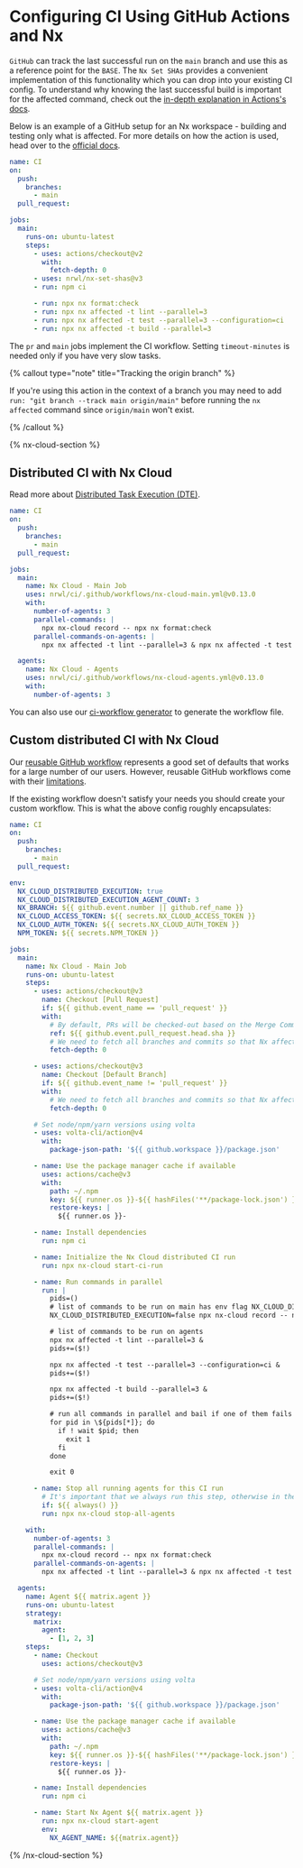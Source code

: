 # Configuring CI Using GitHub Actions and Nx

`GitHub` can track the last successful run on the `main` branch and use this as a reference point for the `BASE`. The `Nx Set SHAs` provides a convenient implementation of this functionality which you can drop into your existing CI config.
To understand why knowing the last successful build is important for the affected command, check out the [in-depth explanation in Actions's docs](https://github.com/marketplace/actions/nx-set-shas#background).

Below is an example of a GitHub setup for an Nx workspace - building and testing only what is affected. For more details on how the action is used, head over to the [official docs](https://github.com/marketplace/actions/nx-set-shas).

```yaml
name: CI
on:
  push:
    branches:
      - main
  pull_request:

jobs:
  main:
    runs-on: ubuntu-latest
    steps:
      - uses: actions/checkout@v2
        with:
          fetch-depth: 0
      - uses: nrwl/nx-set-shas@v3
      - run: npm ci

      - run: npx nx format:check
      - run: npx nx affected -t lint --parallel=3
      - run: npx nx affected -t test --parallel=3 --configuration=ci
      - run: npx nx affected -t build --parallel=3
```

The `pr` and `main` jobs implement the CI workflow. Setting `timeout-minutes` is needed only if you have very slow tasks.

{% callout type="note" title="Tracking the origin branch" %}

If you're using this action in the context of a branch you may need to add `run: "git branch --track main origin/main"` before running the `nx affected` command since `origin/main` won't exist.

{% /callout %}

{% nx-cloud-section %}

## Distributed CI with Nx Cloud

Read more about [Distributed Task Execution (DTE)](/core-features/distribute-task-execution).

```yaml
name: CI
on:
  push:
    branches:
      - main
  pull_request:

jobs:
  main:
    name: Nx Cloud - Main Job
    uses: nrwl/ci/.github/workflows/nx-cloud-main.yml@v0.13.0
    with:
      number-of-agents: 3
      parallel-commands: |
        npx nx-cloud record -- npx nx format:check
      parallel-commands-on-agents: |
        npx nx affected -t lint --parallel=3 & npx nx affected -t test --parallel=3 --configuration=ci & npx nx affected -t build --parallel=3

  agents:
    name: Nx Cloud - Agents
    uses: nrwl/ci/.github/workflows/nx-cloud-agents.yml@v0.13.0
    with:
      number-of-agents: 3
```

You can also use our [ci-workflow generator](/packages/workspace/generators/ci-workflow) to generate the workflow file.

## Custom distributed CI with Nx Cloud

Our [reusable GitHub workflow](https://github.com/nrwl/ci) represents a good set of defaults that works for a large number of our users. However, reusable GitHub workflows come with their [limitations](https://docs.github.com/en/actions/using-workflows/reusing-workflows).

If the existing workflow doesn't satisfy your needs you should create your custom workflow. This is what the above config roughly encapsulates:

```yaml
name: CI
on:
  push:
    branches:
      - main
  pull_request:

env:
  NX_CLOUD_DISTRIBUTED_EXECUTION: true
  NX_CLOUD_DISTRIBUTED_EXECUTION_AGENT_COUNT: 3
  NX_BRANCH: ${{ github.event.number || github.ref_name }}
  NX_CLOUD_ACCESS_TOKEN: ${{ secrets.NX_CLOUD_ACCESS_TOKEN }}
  NX_CLOUD_AUTH_TOKEN: ${{ secrets.NX_CLOUD_AUTH_TOKEN }}
  NPM_TOKEN: ${{ secrets.NPM_TOKEN }}

jobs:
  main:
    name: Nx Cloud - Main Job
    runs-on: ubuntu-latest
    steps:
      - uses: actions/checkout@v3
        name: Checkout [Pull Request]
        if: ${{ github.event_name == 'pull_request' }}
        with:
          # By default, PRs will be checked-out based on the Merge Commit, but we want the actual branch HEAD.
          ref: ${{ github.event.pull_request.head.sha }}
          # We need to fetch all branches and commits so that Nx affected has a base to compare against.
          fetch-depth: 0

      - uses: actions/checkout@v3
        name: Checkout [Default Branch]
        if: ${{ github.event_name != 'pull_request' }}
        with:
          # We need to fetch all branches and commits so that Nx affected has a base to compare against.
          fetch-depth: 0

      # Set node/npm/yarn versions using volta
      - uses: volta-cli/action@v4
        with:
          package-json-path: '${{ github.workspace }}/package.json'

      - name: Use the package manager cache if available
        uses: actions/cache@v3
        with:
          path: ~/.npm
          key: ${{ runner.os }}-${{ hashFiles('**/package-lock.json') }}
          restore-keys: |
            ${{ runner.os }}-

      - name: Install dependencies
        run: npm ci

      - name: Initialize the Nx Cloud distributed CI run
        run: npx nx-cloud start-ci-run

      - name: Run commands in parallel
        run: |
          pids=()
          # list of commands to be run on main has env flag NX_CLOUD_DISTRIBUTED_EXECUTION set to false
          NX_CLOUD_DISTRIBUTED_EXECUTION=false npx nx-cloud record -- npx nx format:check & pids+=($!)

          # list of commands to be run on agents
          npx nx affected -t lint --parallel=3 & 
          pids+=($!)

          npx nx affected -t test --parallel=3 --configuration=ci & 
          pids+=($!)

          npx nx affected -t build --parallel=3 & 
          pids+=($!)

          # run all commands in parallel and bail if one of them fails
          for pid in \${pids[*]}; do
            if ! wait $pid; then
              exit 1
            fi
          done

          exit 0

      - name: Stop all running agents for this CI run
        # It's important that we always run this step, otherwise in the case of any failures in preceding non-Nx steps, the agents will keep running and waste billable minutes
        if: ${{ always() }}
        run: npx nx-cloud stop-all-agents

    with:
      number-of-agents: 3
      parallel-commands: |
        npx nx-cloud record -- npx nx format:check
      parallel-commands-on-agents: |
        npx nx affected -t lint --parallel=3 & npx nx affected -t test --parallel=3 --configuration=ci & npx nx affected -t build --parallel=3

  agents:
    name: Agent ${{ matrix.agent }}
    runs-on: ubuntu-latest
    strategy:
      matrix:
        agent:
          - [1, 2, 3]
    steps:
      - name: Checkout
        uses: actions/checkout@v3

      # Set node/npm/yarn versions using volta
      - uses: volta-cli/action@v4
        with:
          package-json-path: '${{ github.workspace }}/package.json'

      - name: Use the package manager cache if available
        uses: actions/cache@v3
        with:
          path: ~/.npm
          key: ${{ runner.os }}-${{ hashFiles('**/package-lock.json') }}
          restore-keys: |
            ${{ runner.os }}-

      - name: Install dependencies
        run: npm ci

      - name: Start Nx Agent ${{ matrix.agent }}
        run: npx nx-cloud start-agent
        env:
          NX_AGENT_NAME: ${{matrix.agent}}
```

{% /nx-cloud-section %}

